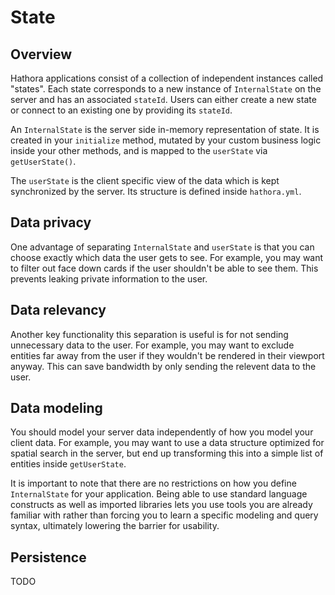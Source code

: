 # State

## Overview

Hathora applications consist of a collection of independent instances called "states". Each state corresponds to a new instance of `InternalState` on the server and has an associated `stateId`. Users can either create a new state or connect to an existing one by providing its `stateId`.

An `InternalState` is the server side in-memory representation of state. It is created in your `initialize` method, mutated by your custom business logic inside your other methods, and is mapped to the `userState` via `getUserState()`.

The `userState` is the client specific view of the data which is kept synchronized by the server. Its structure is defined inside `hathora.yml`.

## Data privacy

One advantage of separating `InternalState` and `userState` is that you can choose exactly which data the user gets to see. For example, you may want to filter out face down cards if the user shouldn't be able to see them. This prevents leaking private information to the user.

## Data relevancy

Another key functionality this separation is useful is for not sending unnecessary data to the user. For example, you may want to exclude entities far away from the user if they wouldn't be rendered in their viewport anyway. This can save bandwidth by only sending the relevent data to the user.

## Data modeling

You should model your server data independently of how you model your client data. For example, you may want to use a data structure optimized for spatial search in the server, but end up transforming this into a simple list of entities inside `getUserState`.

It is important to note that there are no restrictions on how you define `InternalState` for your application. Being able to use standard language constructs as well as imported libraries lets you use tools you are already familiar with rather than forcing you to learn a specific modeling and query syntax, ultimately lowering the barrier for usability.

## Persistence

TODO
